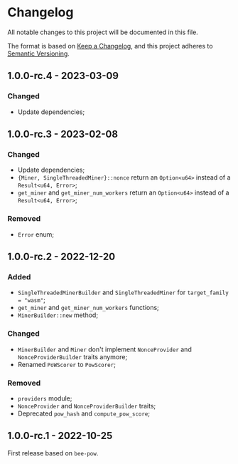 # Changelog

All notable changes to this project will be documented in this file.

The format is based on [Keep a Changelog](https://keepachangelog.com/en/1.0.0/),
and this project adheres to [Semantic Versioning](https://semver.org/spec/v2.0.0.html).

<!-- ## Unreleased - YYYY-MM-DD

### Added

### Changed

### Deprecated

### Removed

### Fixed

### Security -->

## 1.0.0-rc.4 - 2023-03-09

### Changed

- Update dependencies;

## 1.0.0-rc.3 - 2023-02-08

### Changed

- Update dependencies;
- `{Miner, SingleThreadedMiner}::nonce` return an `Option<u64>` instead of a `Result<u64, Error>`;
- `get_miner` and `get_miner_num_workers` return an `Option<u64>` instead of a `Result<u64, Error>`;

### Removed

- `Error` enum;

## 1.0.0-rc.2 - 2022-12-20

### Added

- `SingleThreadedMinerBuilder` and `SingleThreadedMiner` for `target_family = "wasm"`;
- `get_miner` and `get_miner_num_workers` functions;
- `MinerBuilder::new` method;

### Changed

- `MinerBuilder` and `Miner` don't implement `NonceProvider` and `NonceProviderBuilder` traits anymore;
- Renamed `PoWScorer` to `PowScorer`;

### Removed

- `providers` module;
- `NonceProvider` and `NonceProviderBuilder` traits;
- Deprecated `pow_hash` and `compute_pow_score`;

## 1.0.0-rc.1 - 2022-10-25

First release based on `bee-pow`.

<!-- We include the past changelogs of `bee-pow` for reference as they have been merged into the client repository as a new crate.

## 1.0.0 - 2022-09-26

### Changed

- Update dependencies;

## 1.0.0-beta.1 - 2022-08-29

### Changed

- Type of `target_score` parameter of `NonceProvider::nonce` from `f64` to `u32` to better match TIP32;
- Updated dependencies;

### Fixed

- Clippy warning;

## 1.0.0-alpha.1 - 2022-07-15

First alpha release.

## 0.2.0 - 2021-11-19

### Changed

- Scoring of Proof of Work can now reuse hash functions;

## 0.1.0 - 2021-04-13

### Added

- Proof of Work scoring functions;
- NonceProviderBuilder/NonceProvider traits;
- MinerBuilder/Miner nonce provider;
- u64 nonce provider; -->
